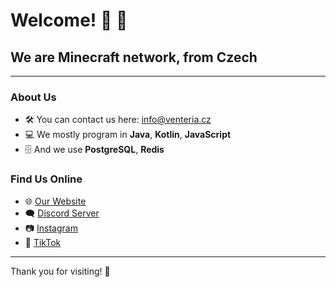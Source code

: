 # Welcome! 👋 🙂

## We are Minecraft network, from Czech

---

### About Us

- 🛠️ You can contact us here: [info@venteria.cz](mailto:info@venteria.cz)
- 💻 We mostly program in **Java**, **Kotlin**, **JavaScript**
- 🗄️ And we use **PostgreSQL**, **Redis**

### Find Us Online

- 🌐 [Our Website](https://venteriasite.com)
- 🗨️ [Discord Server](https://discord.gg/yourserver)
- 📷 [Instagram](https://www.instagram.com/yourprofile)
- 🎥 [TikTok](https://www.tiktok.com/@yourprofile)

---

Thank you for visiting! 🚀
